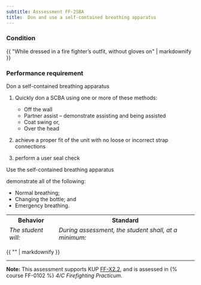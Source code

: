 ```yaml
---
subtitle: Asssessment FF-2SBA
title:  Don and use a self-contained breathing apparatus
---
```




### Condition

{{ "While dressed in a fire fighter’s outfit, without gloves on" | markdownify }}

### Performance requirement 

<table width='100%' class='Guidelines'>
 <thead>
 <tr>
     <th class='thirty'>Behavior</th>
     <th class='seventy'>Standard</th>
 </tr>
 <tr>
     <td><em>The student will:</em></td>
     <td><em>During assessment, the student shall, at a minimum:</em></td>
 </tr>
 </thead>
 <tbody>


<!--rowstart-->

Don a self-contained breathing apparatus



<!--cellbreak-->

1.  Quickly don a SCBA using one or more of these methods:

    *	Off the wall
    *	Partner assist  – demonstrate assisting and being assisted
    *	Coat swing or,
    *	Over the head

2.  achieve a proper fit of the unit with no loose or incorrect strap connections

3.  perform a user seal check




<!--rowend-->


<!--rowstart-->

Use the self-contained breathing apparatus

<!--cellbreak-->

demonstrate all of the following:

* Normal breathing;
* Changing the bottle; and
* Emergency breathing.

<!--rowend-->


 </tbody>
 </table>

{{ "" | markdownify }}


*****

**Note:** This assessment supports KUP [FF-X2.2]({{site.baseurl}}/tables/612.html#FF-X2.2), and is assessed in  {% course  FF-0102 %}  *4/C Firefighting Practicum*. 

